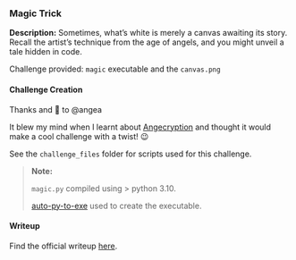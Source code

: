 ### Magic Trick
**Description:** Sometimes, what’s white is merely a canvas awaiting its story. Recall the artist’s technique from the age of angels, and you might unveil a tale hidden in code.

Challenge provided: `magic` executable and the `canvas.png`

#### Challenge Creation
Thanks and :blue_heart: to @angea

It blew my mind when I learnt about [Angecryption](https://archive.org/details/pocorgtfo03/page/n36/mode/1up?view=theater) and thought it would make a cool challenge with a twist! :wink:


See the `challenge_files` folder for scripts used for this challenge.

> **Note:**
>
> `magic.py` compiled using > python 3.10.
>
> [auto-py-to-exe](https://github.com/brentvollebregt/auto-py-to-exe) used to create the executable.

#### Writeup
Find the official writeup [here](https://evalevanto.github.io/posts/magic_trick/).